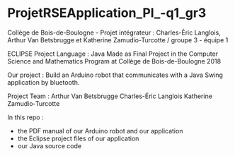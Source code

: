 # ProjetRSEApplication_PI_-q1_gr3
Collège de Bois-de-Boulogne - Projet intégrateur : Charles-Éric Langlois, Arthur Van Betsbrugge et Katherine Zamudio-Turcotte / groupe 3 - équipe 1

ECLIPSE Project
Language : Java
Made as Final Project in the Computer Science and Mathematics Program at Collège de Bois-de-Boulogne
2018

Our project :
Build an Arduino robot that communicates with a Java Swing application by bluetooth.

Project Team :
Arthur Van Betsbrugge
Charles-Éric Langlois
Katherine Zamudio-Turcotte

In this repo :
- the PDF manual of our Arduino robot and our application
- the Eclipse project files of our application
- our Java source code
